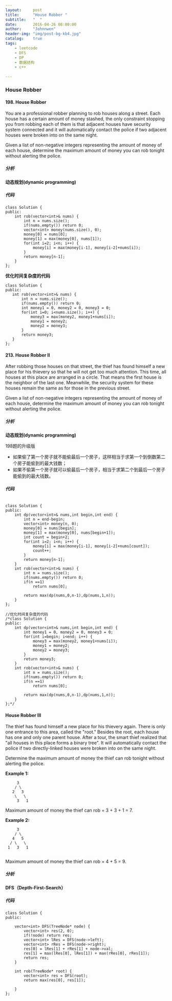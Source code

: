 ```yaml
---
layout:     post
title:      "House Robber "
subtitle:   "  "
date:       2016-04-26 08:00:00
author:     "Johnnwen"
header-img: "img/post-bg-kb4.jpg"
catalog:    true
tags:
    - leetcode
    - DFS
    - DP
    - 数据结构
    - c++
    
---
```



### House Robber

#### 198. House Robber

You are a professional robber planning to rob houses along a street. Each house has a certain amount of money stashed, the only constraint stopping you from robbing each of them is that adjacent houses have security system connected and it will automatically contact the police if two adjacent houses were broken into on the same night.

Given a list of non-negative integers representing the amount of money of each house, determine the maximum amount of money you can rob tonight without alerting the police.

##### 分析
**动态规划(dynamic programming)**

##### 代码

```
class Solution {  
public:  
    int rob(vector<int>& nums) {  
        int n = nums.size();
        if(nums.empty()) return 0;  
        vector<int> money(nums.size(), 0);  
        money[0] = nums[0];
        money[1] = max(money[0], nums[1]);
        for(int i=2; i<n; i++) {  
            money[i] = max(money[i-1], money[i-2]+nums[i]);  
        }  
        return money[n-1];  
    }  
}; 

```
**优化时间复杂度的代码**

 ```
 class Solution {  
public:  
    int rob(vector<int>& nums) { 
        int n = nums.size();
        if(nums.empty()) return 0;  
        int money1 = 0, money2 = 0, money3 = 0;  
        for(int i=0; i<nums.size(); i++) {  
            money3 = max(money2, money1+nums[i]);  
            money1 = money2;  
            money2 = money3;  
        }  
        return money3;  
    }  
};

 ```
 
#### 213. House Robber II 
 
After robbing those houses on that street, the thief has found himself a new place for his thievery so that he will not get too much attention. This time, all houses at this place are arranged in a circle. That means the first house is the neighbor of the last one. Meanwhile, the security system for these houses remain the same as for those in the previous street.

Given a list of non-negative integers representing the amount of money of each house, determine the maximum amount of money you can rob tonight without alerting the police.

##### 分析

**动态规划(dynamic programming)**

198题的升级版

* 如果偷了第一个房子就不能偷最后一个房子，这样相当于求第一个到倒数第二个房子能偷到的最大钱数；
* 如果不偷第一个房子就可以偷最后一个房子，相当于求第二个到最后一个房子能偷到的最大钱数。


##### 代码

 
```

class Solution {  
public:  
    int dp(vector<int>& nums,int begin,int end) { 
        int n = end-begin;
        vector<int> money(n, 0); 
        money[0] = nums[begin];
        money[1] = max(money[0], nums[begin+1]);
        int count = begin+2;
        for(int i=2; i<n; i++) {  
            money[i] = max(money[i-1], money[i-2]+nums[count]);  
            count++;
        }  
        return money[n-1];  
    }  
    int rob(vector<int>& nums) { 
        int n = nums.size();
        if(nums.empty()) return 0;  
        if(n ==1)
            return nums[0];
        
        return max(dp(nums,0,n-1),dp(nums,1,n));  
    }  
}; 

//优化时间复杂度的代码
/*class Solution {  
public:  
    int dp(vector<int>& nums,int begin,int end) { 
        int money1 = 0, money2 = 0, money3 = 0;  
        for(int i=begin; i<end; i++) {  
            money3 = max(money2, money1+nums[i]);  
            money1 = money2;  
            money2 = money3;  
        }  
        return money3;  
    }  
    int rob(vector<int>& nums) { 
        int n = nums.size();
        if(nums.empty()) return 0;  
        if(n ==1)
            return nums[0];
        
        return max(dp(nums,0,n-1),dp(nums,1,n));  
    }  
};*/

```

#### House Robber III 

The thief has found himself a new place for his thievery again. There is only one entrance to this area, called the "root." Besides the root, each house has one and only one parent house. After a tour, the smart thief realized that "all houses in this place forms a binary tree". It will automatically contact the police if two directly-linked houses were broken into on the same night.

Determine the maximum amount of money the thief can rob tonight without alerting the police.

**Example 1:**

```
     3
    / \
   2   3
    \   \ 
     3   1
```

Maximum amount of money the thief can rob = 3 + 3 + 1 = 7.

**Example 2:**

```
     3
    / \
   4   5
  / \   \ 
 1   3   1
 
```
 Maximum amount of money the thief can rob = 4 + 5 = 9.

##### 分析

**DFS（Depth-First-Search）**

##### 代码
```
class Solution {
public:

    vector<int> DFS(TreeNode* node) {  
        vector<int> res(2, 0);  
        if(!node) return res;  
        vector<int> lRes = DFS(node->left);  
        vector<int> rRes = DFS(node->right);  
        res[0] = lRes[1] + rRes[1] + node->val;  
        res[1] = max(lRes[0], lRes[1]) + max(rRes[0], rRes[1]);  
        return res;  
    }  
    
    int rob(TreeNode* root) {
        vector<int> res = DFS(root);  
        return max(res[0], res[1]);  
        
    }
};
```